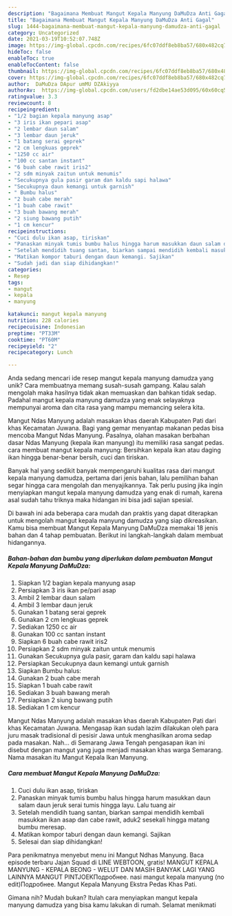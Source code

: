 ```yaml
---
description: "Bagaimana Membuat Mangut Kepala Manyung DaMuDza Anti Gagal"
title: "Bagaimana Membuat Mangut Kepala Manyung DaMuDza Anti Gagal"
slug: 1444-bagaimana-membuat-mangut-kepala-manyung-damudza-anti-gagal
category: Uncategorized
date: 2021-03-19T10:52:07.748Z
image: https://img-global.cpcdn.com/recipes/6fc07ddf8eb8ba57/680x482cq70/mangut-kepala-manyung-damudza-foto-resep-utama.jpg
hideToc: false
enableToc: true
enableTocContent: false
thumbnail: https://img-global.cpcdn.com/recipes/6fc07ddf8eb8ba57/680x482cq70/mangut-kepala-manyung-damudza-foto-resep-utama.jpg
cover: https://img-global.cpcdn.com/recipes/6fc07ddf8eb8ba57/680x482cq70/mangut-kepala-manyung-damudza-foto-resep-utama.jpg
author:  DaMuDza DApur umMU DZAkiyya
authorAv:  https://img-global.cpcdn.com/users/fd2dbe14ae53d095/60x60cq50/avatar.jpg
ratingvalue: 3.3
reviewcount: 8
recipeingredient:
- "1/2 bagian kepala manyung asap"
- "3 iris ikan pepari asap"
- "2 lembar daun salam"
- "3 lembar daun jeruk"
- "1 batang serai geprek"
- "2 cm lengkuas geprek"
- "1250 cc air"
- "100 cc santan instant"
- "6 buah cabe rawit iris2"
- "2 sdm minyak zaitun untuk menumis"
- "Secukupnya gula pasir garam dan kaldu sapi halawa"
- "Secukupnya daun kemangi untuk garnish"
- " Bumbu halus"
- "2 buah cabe merah"
- "1 buah cabe rawit"
- "3 buah bawang merah"
- "2 siung bawang putih"
- "1 cm kencur"
recipeinstructions:
- "Cuci dulu ikan asap, tiriskan"
- "Panaskan minyak tumis bumbu halus hingga harum masukkan daun salam daun jeruk serai tumis hingga layu. Lalu tuang air"
- "Setelah mendidih tuang santan, biarkan sampai mendidih kembali masukkan ikan asap dan cabe rawit, aduk2 sesekali hingga matang bumbu meresap."
- "Matikan kompor taburi dengan daun kemangi. Sajikan"
- "Sudah jadi dan siap dihidangkan!"
categories:
- Resep
tags:
- mangut
- kepala
- manyung

katakunci: mangut kepala manyung 
nutrition: 228 calories
recipecuisine: Indonesian
preptime: "PT33M"
cooktime: "PT60M"
recipeyield: "2"
recipecategory: Lunch

---
```



Anda sedang mencari ide resep mangut kepala manyung damudza yang unik? Cara membuatnya memang susah-susah gampang. Kalau salah mengolah maka hasilnya tidak akan memuaskan dan bahkan tidak sedap. Padahal mangut kepala manyung damudza yang enak selayaknya mempunyai aroma dan cita rasa yang mampu memancing selera kita.


Mangut Ndas Manyung adalah masakan khas daerah Kabupaten Pati dari khas Kecamatan Juwana. Bagi yang gemar menyantap makanan pedas bisa mencoba Mangut Ndas Manyung. Pasalnya, olahan masakan berbahan dasar Ndas Manyung (kepala ikan manyung) itu memiliki rasa sangat pedas. cara membuat mangut kepala manyung: Bersihkan kepala ikan atau daging ikan hingga benar-benar bersih, cuci dan tiriskan.

Banyak hal yang sedikit banyak mempengaruhi kualitas rasa dari mangut kepala manyung damudza, pertama dari jenis bahan, lalu pemilihan bahan segar hingga cara mengolah dan menyajikannya. Tak perlu pusing jika ingin menyiapkan mangut kepala manyung damudza yang enak di rumah, karena asal sudah tahu triknya maka hidangan ini bisa jadi sajian spesial.


Di bawah ini ada beberapa cara mudah dan praktis yang dapat diterapkan untuk mengolah mangut kepala manyung damudza yang siap dikreasikan. Kamu bisa membuat Mangut Kepala Manyung DaMuDza memakai 18 jenis bahan dan 4 tahap pembuatan. Berikut ini langkah-langkah dalam membuat hidangannya.

<!--inarticleads1-->

##### Bahan-bahan dan bumbu yang diperlukan dalam pembuatan Mangut Kepala Manyung DaMuDza:

1. Siapkan 1/2 bagian kepala manyung asap
1. Persiapkan 3 iris ikan pe/pari asap
1. Ambil 2 lembar daun salam
1. Ambil 3 lembar daun jeruk
1. Gunakan 1 batang serai geprek
1. Gunakan 2 cm lengkuas geprek
1. Sediakan 1250 cc air
1. Gunakan 100 cc santan instant
1. Siapkan 6 buah cabe rawit iris2
1. Persiapkan 2 sdm minyak zaitun untuk menumis
1. Gunakan Secukupnya gula pasir, garam dan kaldu sapi halawa
1. Persiapkan Secukupnya daun kemangi untuk garnish
1. Siapkan  Bumbu halus:
1. Gunakan 2 buah cabe merah
1. Siapkan 1 buah cabe rawit
1. Sediakan 3 buah bawang merah
1. Persiapkan 2 siung bawang putih
1. Sediakan 1 cm kencur


Mangut Ndas Manyung adalah masakan khas daerah Kabupaten Pati dari khas Kecamatan Juwana. Mengasap ikan sudah lazim dilakukan oleh para juru masak tradisional di pesisir Jawa untuk menghasilkan aroma sedap pada masakan. Nah… di Semarang Jawa Tengah pengasapan ikan ini disebut dengan mangut yang juga menjadi masakan khas warga Semarang. Nama masakan itu Mangut Kepala Ikan Manyung. 

<!--inarticleads2-->

##### Cara membuat Mangut Kepala Manyung DaMuDza:

1. Cuci dulu ikan asap, tiriskan
1. Panaskan minyak tumis bumbu halus hingga harum masukkan daun salam daun jeruk serai tumis hingga layu. Lalu tuang air
1. Setelah mendidih tuang santan, biarkan sampai mendidih kembali masukkan ikan asap dan cabe rawit, aduk2 sesekali hingga matang bumbu meresap.
1. Matikan kompor taburi dengan daun kemangi. Sajikan
1. Selesai dan siap dihidangkan!

Para penikmatnya menyebut menu ini Mangut Ndhas Manyung. Baca episode terbaru Jajan Squad di LINE WEBTOON, gratis! MANGUT KEPALA MANYUNG - KEPALA BEONG - WELUT DAN MASIH BANYAK LAGI YANG LAINNYA MANGUT PINTJOEKПодробнее. nasi mangut kepala manyung (no edit)Подробнее. Mangut Kepala Manyung Ekstra Pedas Khas Pati. 

Gimana nih? Mudah bukan? Itulah cara menyiapkan mangut kepala manyung damudza yang bisa kamu lakukan di rumah. Selamat menikmati
